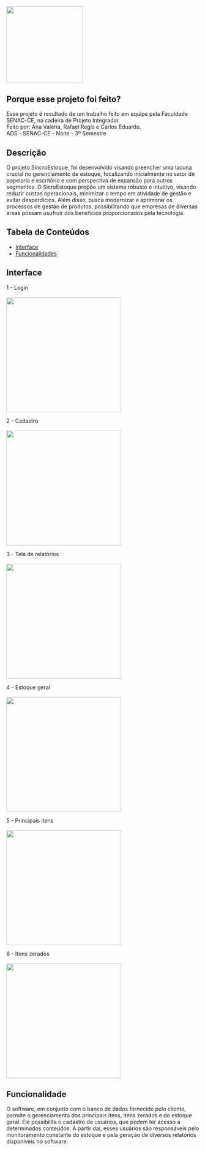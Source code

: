 ## <img src="https://github.com/user-attachments/assets/ffe57ba1-c6dd-4626-b02f-7ce036f0f012" style="height: 200px;">

## Porque esse projeto foi feito?

Esse projeto é resultado de um trabalho feito em equipe pela Faculdade SENAC-CE, na cadeira de Projeto Integrador.<br>
Feito por: Ana Valéria, Rafael Regis e Carlos Eduardo.<br>
ADS - SENAC-CE - Noite - 3º Semestre

## Descrição

O projeto SincroEstoque, foi desenvolvido visando preencher uma lacuna crucial no gerenciamento de estoque, focalizando inicialmente no setor de papelaria e escritório e com perspectiva de expansão para outros segmentos. O SicroEstoque propõe um sistema robusto e intuitivo, visando reduzir custos operacionais, minimizar o tempo em atividade de gestão e evitar desperdícios. Além disso, busca modernizar e aprimorar os processos de gestão de produtos, possibilitando que empresas de diversas áreas possam usufruir dos benefícios proporcionados pela tecnologia.

## Tabela de Conteúdos

- [Interface](#interface)
- [Funcionalidades](#funcionalidades)

## Interface

1 - Login<br><br>
<img src="https://github.com/user-attachments/assets/02ac5978-397c-4d71-84ee-e1ae08554606" style="height: 300px;">

2 - Cadastro<br><br>
<img src="https://github.com/user-attachments/assets/19277160-f9f1-44e1-af1f-3c68841edc1f" style="height: 300px;">

3 - Tela de relatórios<br><br>
<img src="https://github.com/user-attachments/assets/1569e536-75c7-48d7-9606-253259b69e3e" style="height: 300px;">

4 - Estoque geral<br><br>
<img src="https://github.com/user-attachments/assets/df11a1ec-6389-452b-a4ee-76ca86a3ec67" style="height: 300px;">

5 - Principais itens<br><br>
<img src="https://github.com/user-attachments/assets/be9f7e14-a9b7-4538-b448-e799c8d717f6" style="height: 300px;">

6 - Itens zerados<br><br>
<img src="https://github.com/user-attachments/assets/4b93a3e9-f96e-4f16-8321-c68d579c6796" style="height: 300px;">

## Funcionalidade

O software, em conjunto com o banco de dados fornecido pelo cliente, permite o gerenciamento dos principais itens, itens zerados e do estoque geral. Ele possibilita o cadastro de usuários, que podem ter acesso a determinados conteúdos. A partir daí, esses usuários são responsáveis pelo monitoramento constante do estoque e pela geração de diversos relatórios disponíveis no software.


